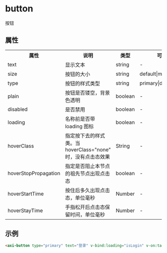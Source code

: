# button
按钮
<h2 id="cid_1">属性</h2>
<table>
    <tr>
        <th>属性</th>
        <th>说明</th>
        <th>类型</th>
        <th>可选值</th>
        <th>默认值</th>
    </tr>
    <tr>
        <td>text</td>
        <td>显示文本</td>
        <td>string</td>
        <td>-</td>
        <td>-</td>
    </tr>
    <tr>
        <td>size</td>
        <td>按钮的大小</td>
        <td>string</td>
        <td>default|mini</td>
        <td>default</td>
    </tr>
    <tr>
        <td>type</td>
        <td>按钮的样式类型</td>
        <td>string</td>
        <td>primary|default|warn</td>
        <td>default</td>
    </tr>
    <tr>
        <td>plain</td>
        <td>按钮是否镂空，背景色透明</td>
        <td>boolean</td>
        <td>-</td>
        <td>false</td>
    </tr>
    <tr>
        <td>disabled</td>
        <td>是否禁用</td>
        <td>boolean</td>
        <td>-</td>
        <td>false</td>
    </tr>
    <tr>
        <td>loading</td>
        <td>名称前是否带 loading 图标</td>
        <td>boolean</td>
        <td>-</td>
        <td>false</td>
    </tr>
    <tr>
        <td>hoverClass</td>
        <td>指定按下去的样式类。当 hoverClass="none" 时，没有点击态效果</td>
        <td>String</td>
        <td>-</td>
        <td>-</td>
    </tr>
    <tr>
        <td>hoverStopPropagation</td>
        <td>指定是否阻止本节点的祖先节点出现点击态</td>
        <td>boolean</td>
        <td>-</td>
        <td>false</td>
    </tr>
    <tr>
        <td>hoverStartTime</td>
        <td>按住后多久出现点击态，单位毫秒</td>
        <td>Number</td>
        <td>-</td>
        <td>50</td>
    </tr>
    <tr>
        <td>hoverStayTime</td>
        <td>手指松开后点击态保留时间，单位毫秒</td>
        <td>Number</td>
        <td>-</td>
        <td>400</td>
    </tr>
</table>

<h2 id="cid_2">示例</h2>

```html
<axi-button type="primary" text="登录" v-bind:loading="isLogin" v-on:tap="doLogin"></axi-button>
```